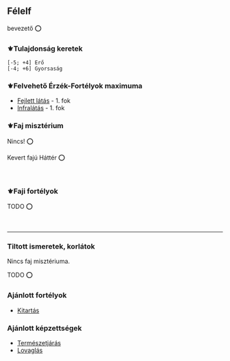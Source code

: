 ## Félelf

bevezető ⭕

### ⚜️Tulajdonság keretek

```
[-5; +4] Erő
[-4; +6] Gyorsaság
```

### ⚜️Felvehető Érzék-Fortélyok maximuma

- [Fejlett látás](../fortelyok.erzekek/fejlett_latas.md) - 1. fok
- [Infralátás](../fortelyok.erzekek/infralatas.md) - 1. fok

### ⚜️Faj misztérium

Nincs! ⭕

Kevert fajú Háttér ⭕

<br />

### ⚜️Faji fortélyok

TODO ⭕

<br />

---
### Tiltott ismeretek, korlátok

Nincs faj misztériuma.

TODO ⭕

### Ajánlott fortélyok

- [Kitartás](../fortelyok.altalanos/kitartas.md)

### Ajánlott képzettségek

- [Természetjárás](../kepzettsegek.szekunder/termeszetjaras.md)
- [Lovaglás](../kepzettsegek.szekunder/lovaglas.md)
